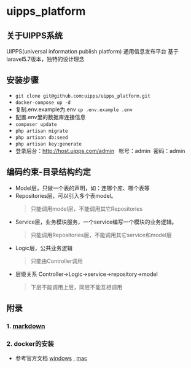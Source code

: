 # uipps_platform

## 关于UIPPS系统
UIPPS(universal information publish platform) 通用信息发布平台 基于laravel5.7版本，独特的设计理念

## 安装步骤
- `git clone git@github.com:uipps/uipps_platform.git`
- `docker-compose up -d`
- 复制.env.example为.env `cp .env.example .env`
- 配置.env里的数据库连接信息
- `composer update`
- `php artisan migrate`
- `php artisan db:seed`
- `php artisan key:generate`
- 登录后台：http://host.uipps.com/admin   帐号：admin  密码：admin


## 编码约束-目录结构约定
- Model层，只做一个表的声明，如：连哪个库、哪个表等
- Repositories层，可以引入多个表model。
  > 只能调用model层，不能调用其它Repositories
- Service层，业务模块服务，一个service编写一个模块的业务逻辑。
  > 只能调用Repositories层，不能调用其它service和model层
- Logic层，公共业务逻辑
  > 只能由Controller调用
- 层级关系 Controller->Logic->service->repository->model
  > 下层不能调用上层，同层不能互相调用
  

## 附录
### 1. [markdown](https://www.appinn.com/markdown/)
### 2. docker的安装 
- 参考官方文档 [windows](https://docs.docker.com/docker-for-windows/) , [mac](https://docs.docker.com/docker-for-mac/)
 
